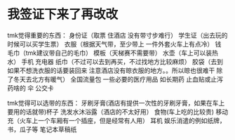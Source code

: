 # 我签证下来了再改改
tmk觉得重要的东西：
身份证（取票 住酒店 没有带寸步难行）
学生证（出去玩的时候可以买学生票）
衣服（根据天气带，至少带上 一件外套火车上有点冷）
钱
毛巾（tmk建议带自己的毛巾）
模板（天梯赛不需要带）
水壶（车上可以装热水）
手机
充电器
纸巾（不过可以去到再买，不过找地方比较麻烦）
胶袋（去到如果不想洗衣服的话要装回来 注意酒店没有晾衣服的地方。。所以晾也很难干 除了冬天去北方有暖气）
全国流量包
一些必要的医疗用品 如长期药 止血贴或止泻药啥的
伞
公交卡

tmk觉得可以选带的东西：
牙刷牙膏(酒店有提供一次性的牙刷牙膏，如果在车上要用的话就带)杯子
洗发水沐浴露（酒店的不太好用）
食物(车上吃的比较贵)
移动充（火车上一个车厢有一个插座，但是经常有人用）
耳机
娱乐消遣的例如纸牌，书，瓜子等
笔记本草稿纸



